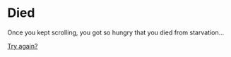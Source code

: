 # Died

Once you kept scrolling, you got so hungry that you died from starvation...

[Try again?](../../Wake-up/beginning.md)